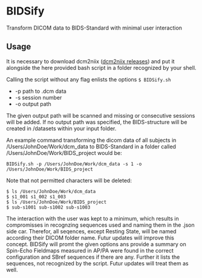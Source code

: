 # BIDSify
Transform DICOM data to BIDS-Standard with minimal user interaction

## Usage

It is necessary to download dcm2niix ([dcm2niix releases](https://github.com/rordenlab/dcm2niix/releases)) and put it alongside the here provided bash script in a folder recognized by your shell.

Calling the script without any flag enlists the options
`$ BIDSify.sh`

* -p path to .dcm data
* -s session number
* -o output path
  
The given output path will be scanned and missing or consecutive sessions will be added. If no output path was specified, the BIDS-structure will be created in /datasets within your input folder.

An example command transforming the dicom data of all subjects in /Users/JohnDoe/Work/dcm_data to BIDS-Standard in a folder called /Users/JohnDoe/Work/BIDS_project would be:

`BIDSify.sh -p /Users/JohnDoe/Work/dcm_data -s 1 -o /Users/JohnDoe/Work/BIDS_project`

Note that not permitted characters will be deleted:
``` 
$ ls /Users/JohnDoe/Work/dcm_data
$ s1_001 s1_002 s1_003
$ ls /Users/JohnDoe/Work/BIDS_project
$ sub-s1001 sub-s1002 sub-s1003
``` 

The interaction with the user was kept to a minimum, which results in compromisses in recognzing sequences used and naming them in the .json side car. Therefor, all seqences, except Resting State, will be named according their DICOM folder name. Futur updates will improve this concept.
BIDSify will promt the given options ans provide a summary on Spin-Echo Fieldmaps measured in AP/PA were found in the correct configuration and SBref sequences if there are any. Further it lists the sequences, not recognized by the script. Futur updates will treat them as well.


    
